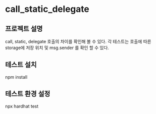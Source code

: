 # call_static_delegate

## 프로젝트 설명

call, static, delegate 호출의 차이를 확인해 볼 수 있다.
각 테스트는 호출에 따른 storage에 저장 위치 및 msg.sender 를 확인 할 수 있다.

## 테스트 설치

npm install

## 테스트 환경 설정

npx hardhat test
